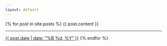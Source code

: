 ```yaml
---
layout: default
---
```


{% for post in site.posts %}
{{ post.content }}
<hr />
<a href="{{ site.baseurl }}{{ post.url }}">{{ post.date | date: "%B %d, %Y" }}</a>
{% endfor %}
